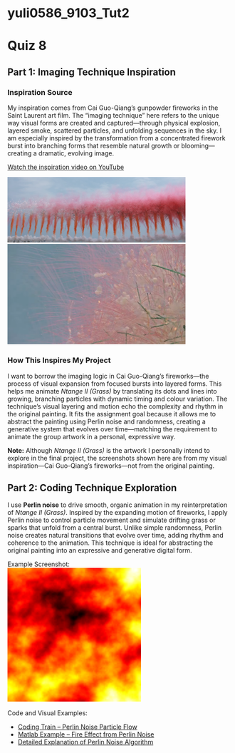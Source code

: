 # yuli0586_9103_Tut2

# Quiz 8
## Part 1: Imaging Technique Inspiration
### Inspiration Source
My inspiration comes from Cai Guo-Qiang’s gunpowder fireworks in the Saint Laurent art film. The “imaging technique” here refers to the unique way visual forms are created and captured—through physical explosion, layered smoke, scattered particles, and unfolding sequences in the sky. I am especially inspired by the transformation from a concentrated firework burst into branching forms that resemble natural growth or blooming—creating a dramatic, evolving image.

[Watch the inspiration video on YouTube](https://www.youtube.com/watch?v=I2uIi0GT8Qg&ab_channel=SaintLaurent)

<img src="Image/firework1.png" width="400"/>  
<img src="Image/firework2.png" width="400"/>

### How This Inspires My Project
I want to borrow the imaging logic in Cai Guo-Qiang’s fireworks—the process of visual expansion from focused bursts into layered forms. This helps me animate *Ntange II (Grass)* by translating its dots and lines into growing, branching particles with dynamic timing and colour variation. The technique’s visual layering and motion echo the complexity and rhythm in the original painting. It fits the assignment goal because it allows me to abstract the painting using Perlin noise and randomness, creating a generative system that evolves over time—matching the requirement to animate the group artwork in a personal, expressive way.

**Note:** Although *Ntange II (Grass)* is the artwork I personally intend to explore in the final project, the screenshots shown here are from my visual inspiration—Cai Guo-Qiang’s fireworks—not from the original painting.


## Part 2: Coding Technique Exploration
I use **Perlin noise** to drive smooth, organic animation in my reinterpretation of *Ntange II (Grass)*. Inspired by the expanding motion of fireworks, I apply Perlin noise to control particle movement and simulate drifting grass or sparks that unfold from a central burst. Unlike simple randomness, Perlin noise creates natural transitions that evolve over time, adding rhythm and coherence to the animation. This technique is ideal for abstracting the original painting into an expressive and generative digital form.

Example Screenshot:  
<img src="Image/fireperlin.gif" width="300"/>

Code and Visual Examples:
- [Coding Train – Perlin Noise Particle Flow](https://editor.p5js.org/codingtrain/sketches/2_hBcOBrF)
- [Matlab Example – Fire Effect from Perlin Noise](https://www.mathworks.com/matlabcentral/answers/1778815-creating-video-fire-effect-from-perlin-noise)
- [Detailed Explanation of Perlin Noise Algorithm](https://rtouti.github.io/graphics/perlin-noise-algorithm)
